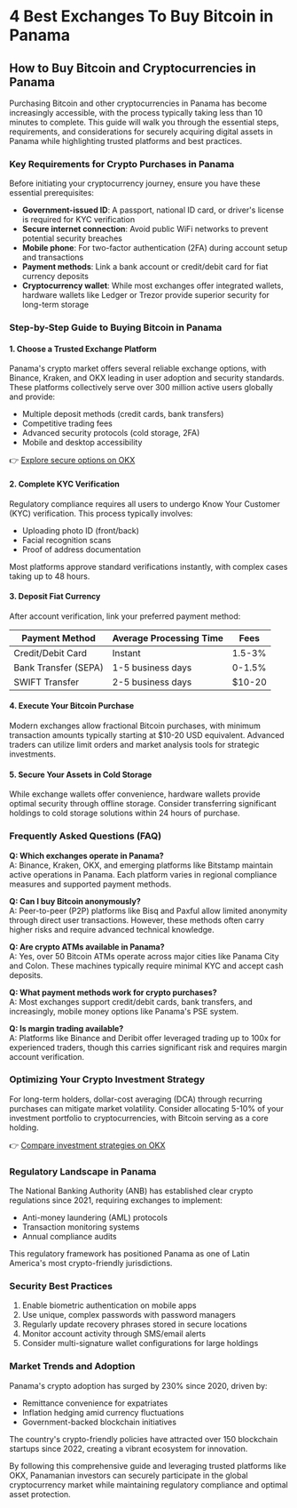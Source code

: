 # 4 Best Exchanges To Buy Bitcoin in Panama

## How to Buy Bitcoin and Cryptocurrencies in Panama

Purchasing Bitcoin and other cryptocurrencies in Panama has become increasingly accessible, with the process typically taking less than 10 minutes to complete. This guide will walk you through the essential steps, requirements, and considerations for securely acquiring digital assets in Panama while highlighting trusted platforms and best practices.

### Key Requirements for Crypto Purchases in Panama

Before initiating your cryptocurrency journey, ensure you have these essential prerequisites:

- **Government-issued ID**: A passport, national ID card, or driver's license is required for KYC verification  
- **Secure internet connection**: Avoid public WiFi networks to prevent potential security breaches  
- **Mobile phone**: For two-factor authentication (2FA) during account setup and transactions  
- **Payment methods**: Link a bank account or credit/debit card for fiat currency deposits  
- **Cryptocurrency wallet**: While most exchanges offer integrated wallets, hardware wallets like Ledger or Trezor provide superior security for long-term storage  

### Step-by-Step Guide to Buying Bitcoin in Panama

#### 1. Choose a Trusted Exchange Platform

Panama's crypto market offers several reliable exchange options, with Binance, Kraken, and OKX leading in user adoption and security standards. These platforms collectively serve over 300 million active users globally and provide:

- Multiple deposit methods (credit cards, bank transfers)  
- Competitive trading fees  
- Advanced security protocols (cold storage, 2FA)  
- Mobile and desktop accessibility  

👉 [Explore secure options on OKX](https://bit.ly/okx-bonus)  

#### 2. Complete KYC Verification

Regulatory compliance requires all users to undergo Know Your Customer (KYC) verification. This process typically involves:

- Uploading photo ID (front/back)  
- Facial recognition scans  
- Proof of address documentation  

Most platforms approve standard verifications instantly, with complex cases taking up to 48 hours.

#### 3. Deposit Fiat Currency

After account verification, link your preferred payment method:

| Payment Method | Average Processing Time | Fees |  
|----------------|-------------------------|------|  
| Credit/Debit Card | Instant | 1.5-3% |  
| Bank Transfer (SEPA) | 1-5 business days | 0-1.5% |  
| SWIFT Transfer | 2-5 business days | $10-20 |  

#### 4. Execute Your Bitcoin Purchase

Modern exchanges allow fractional Bitcoin purchases, with minimum transaction amounts typically starting at $10-20 USD equivalent. Advanced traders can utilize limit orders and market analysis tools for strategic investments.

#### 5. Secure Your Assets in Cold Storage

While exchange wallets offer convenience, hardware wallets provide optimal security through offline storage. Consider transferring significant holdings to cold storage solutions within 24 hours of purchase.

### Frequently Asked Questions (FAQ)

**Q: Which exchanges operate in Panama?**  
A: Binance, Kraken, OKX, and emerging platforms like Bitstamp maintain active operations in Panama. Each platform varies in regional compliance measures and supported payment methods.

**Q: Can I buy Bitcoin anonymously?**  
A: Peer-to-peer (P2P) platforms like Bisq and Paxful allow limited anonymity through direct user transactions. However, these methods often carry higher risks and require advanced technical knowledge.

**Q: Are crypto ATMs available in Panama?**  
A: Yes, over 50 Bitcoin ATMs operate across major cities like Panama City and Colon. These machines typically require minimal KYC and accept cash deposits.

**Q: What payment methods work for crypto purchases?**  
A: Most exchanges support credit/debit cards, bank transfers, and increasingly, mobile money options like Panama's PSE system.

**Q: Is margin trading available?**  
A: Platforms like Binance and Deribit offer leveraged trading up to 100x for experienced traders, though this carries significant risk and requires margin account verification.

### Optimizing Your Crypto Investment Strategy

For long-term holders, dollar-cost averaging (DCA) through recurring purchases can mitigate market volatility. Consider allocating 5-10% of your investment portfolio to cryptocurrencies, with Bitcoin serving as a core holding.

👉 [Compare investment strategies on OKX](https://bit.ly/okx-bonus)  

### Regulatory Landscape in Panama

The National Banking Authority (ANB) has established clear crypto regulations since 2021, requiring exchanges to implement:

- Anti-money laundering (AML) protocols  
- Transaction monitoring systems  
- Annual compliance audits  

This regulatory framework has positioned Panama as one of Latin America's most crypto-friendly jurisdictions.

### Security Best Practices

1. Enable biometric authentication on mobile apps  
2. Use unique, complex passwords with password managers  
3. Regularly update recovery phrases stored in secure locations  
4. Monitor account activity through SMS/email alerts  
5. Consider multi-signature wallet configurations for large holdings  

### Market Trends and Adoption

Panama's crypto adoption has surged by 230% since 2020, driven by:

- Remittance convenience for expatriates  
- Inflation hedging amid currency fluctuations  
- Government-backed blockchain initiatives  

The country's crypto-friendly policies have attracted over 150 blockchain startups since 2022, creating a vibrant ecosystem for innovation.

By following this comprehensive guide and leveraging trusted platforms like OKX, Panamanian investors can securely participate in the global cryptocurrency market while maintaining regulatory compliance and optimal asset protection.